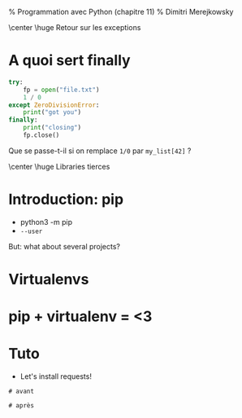 % Programmation avec Python (chapitre 11)
% Dimitri Merejkowsky

\center \huge Retour sur les exceptions

# A quoi sert finally

```python
try:
    fp = open("file.txt")
    1 / 0
except ZeroDivisionError:
    print("got you")
finally:
    print("closing")
    fp.close()
```

Que se passe-t-il si on remplace `1/0` par
`my_list[42]` ?

\center \huge Libraries tierces

# Introduction: pip

* python3 -m pip
* `--user`

But: what about several projects?

# Virtualenvs

# pip + virtualenv = <3

# Tuto

* Let's install requests!

```
# avant

# après
```

